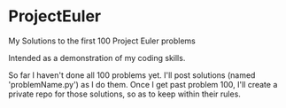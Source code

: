 # ProjectEuler
My Solutions to the first 100 Project Euler problems

Intended as a demonstration of my coding skills.

So far I haven't done all 100 problems yet. I'll post solutions (named 'problemName.py') as I do them. 
Once I get past problem 100, I'll create a private repo for those solutions, so as to keep within their rules.
